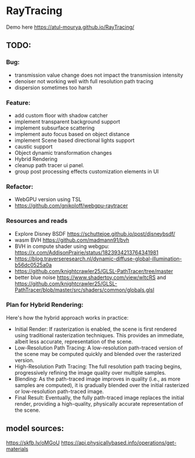 # RayTracing

Demo here https://atul-mourya.github.io/RayTracing/


## TODO:

### Bug:
- transmission value change does not impact the transmission intensity
- denoiser not working well with full resolution path tracing
- dispersion sometimes too harsh


### Feature:

- add custom floor with shadow catcher
- implement transparent background support
- implement subsurface scattering
- implement auto focus based on object distance
- implement Scene based directional lights support
- caustic support
- Object dynamic transformation changes
- Hybrid Rendering
- cleanup path tracer ui panel.
- group post processing effects customization elements in UI

### Refactor:
- WebGPU version using TSL 
- https://github.com/gnikoloff/webgpu-raytracer

### Resources and reads
- Explore Disney BSDF  https://schuttejoe.github.io/post/disneybsdf/
- wasm BVH https://github.com/madmann91/bvh
- BVH in compute shader using webgpu: https://x.com/AddisonPrairie/status/1823934213764341981
- https://blog.traverseresearch.nl/dynamic-diffuse-global-illumination-b56dc0525a0a
- https://github.com/knightcrawler25/GLSL-PathTracer/tree/master
- better blue noise https://www.shadertoy.com/view/wltcRS and https://github.com/knightcrawler25/GLSL-PathTracer/blob/master/src/shaders/common/globals.glsl

### Plan for Hybrid Rendering:
Here's how the hybrid approach works in practice:

- Initial Render: If rasterization is enabled, the scene is first rendered using traditional rasterization techniques. This provides an immediate, albeit less accurate, representation of the scene.
- Low-Resolution Path Tracing: A low-resolution path-traced version of the scene may be computed quickly and blended over the rasterized version.
- High-Resolution Path Tracing: The full resolution path tracing begins, progressively refining the image quality over multiple samples.
- Blending: As the path-traced image improves in quality (i.e., as more samples are computed), it is gradually blended over the initial rasterized or low-resolution path-traced image.
- Final Result: Eventually, the fully path-traced image replaces the initial render, providing a high-quality, physically accurate representation of the scene.




## model sources:
https://skfb.ly/oMGoU
https://api.physicallybased.info/operations/get-materials
